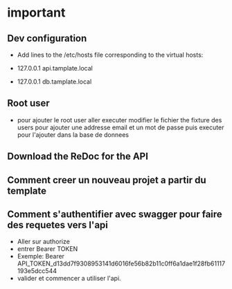 # important

## Dev configuration
- Add lines to the /etc/hosts file corresponding to the virtual hosts:

- 127.0.0.1 api.tamplate.local
- 127.0.0.1 db.tamplate.local

## Root user
- pour ajouter le root user aller executer modifier le fichier the fixture des users pour ajouter une addresse email et un mot de passe puis executer pour l'ajouter dans la base de donnees

## Download the ReDoc for the API

## Comment creer un nouveau projet a partir du template

## Comment s'authentifier avec swagger pour faire des requetes vers l'api
- Aller sur authorize
- entrer Bearer TOKEN
- Exemple: Bearer API_TOKEN_d13dd7f9308953141d6016fe56b82b11c0ff6a1dae1f28fb61117193e5dcc544
- valider et commencer a utiliser l'api.